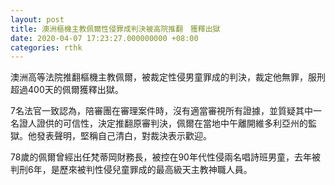 ```yaml
---
layout: post
title: 澳洲樞機主教佩爾性侵罪成判決被高院推翻　獲釋出獄
date: 2020-04-07 17:23:27.000000000 +08:00
categories: rthk
---
```


澳洲高等法院推翻樞機主教佩爾，被裁定性侵男童罪成的判決，裁定他無罪，服刑超過400天的佩爾獲釋出獄。

7名法官一致認為，陪審團在審理案件時，沒有適當審視所有證據，並質疑其中一名證人證供的可信性，決定推翻原審判決，佩爾在當地中午離開維多利亞州的監獄。他發表聲明，堅稱自己清白，對裁決表示歡迎。

78歲的佩爾曾經出任梵蒂岡財務長，被控在90年代性侵兩名唱詩班男童，去年被判刑6年，是歷來被判性侵兒童罪成的最高級天主教神職人員。

